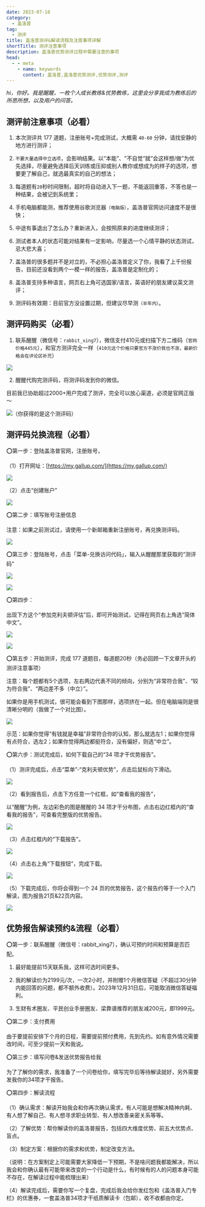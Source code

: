 ```yaml
---
date: 2023-07-18
category:
  - 盖洛普
tag:
  - 测评
title: 盖洛普测评&解读流程及注意事项详解
shortTitle: 测评注意事项
description: 盖洛普优势测评过程中需要注意的事项
head:
  - - meta
    - name: keywords
      content: 盖洛普,盖洛普优势测评,优势测评,测评
---
```


*hi，你好。我是醒醒，一枚个人成长教练&优势教练，这里会分享我成为教练后的所思所想，以及用户的问答。*

## 测评前注意事项（必看）

1. 本次测评共 177 道题，注册账号+完成测试，大概需 `40-60` 分钟，请找安静的地方进行测评；

2. `不要大量选择中立选项`，会影响结果。以“本能”、"不自觉“就“会这样想/做”为优先选择，尽量避免选择后天训练或压抑或别人教你或想成为的样子的选项，想要更了解自己，就选最真实的自己的想法；

3. 每道题有`20`秒时间限制，超时将自动进入下一题，不能返回重答，不答也是一种结果，会被记到系统里；

4. 手机电脑都能测，推荐使用谷歌浏览器`（电脑版）`，盖洛普官网访问速度不是很快；

5. 中途有事退出了怎么办？重新进入，会按照原来的进度继续测评；

6. 测试者本人的状态可能对结果有一定影响，尽量选一个心情平静的状态测试，忌大悲大喜；

7. 盖洛普的很多题并不是对立的，不必担心盖洛普定义了你，我看了上千份报告，目前还没看到两个一模一样的报告，盖洛普是定制化的；

8. 盖洛普支持多种语言，网页右上角可选国家/语言，英语好的朋友建议英文测评；

9. 测评码有效期：目前官方没设置过期，但建议尽早测`（半年内）`。



## 测评码购买（必看）

1. 联系醒醒（微信号：`rabbit_xing7`），微信支付410元或扫描下方二维码（`官网价格445元`），和官方测评完全一样（`410元这个价格只要官方不涨价我也不涨，最新价格会在评论区补充`）

![](https://vip.helloimg.com/i/2024/03/02/65e29fbf7ee03.png)

2. 醒醒代购完测评码，将测评码发到你的微信。

目前我已协助超过2000+用户完成了测评，完全可以放心渠道，必须是官网正版～

![（你获得的是这个测评码）](https://vip.helloimg.com/i/2024/03/02/65e29fdf687ee.png)

## 测评码兑换流程（必看）
⭕️第一步：登陆盖洛普官网，注册账号，

（1）打开网址：[https://my.gallup.com/](https://my.gallup.com/)

![](https://vip.helloimg.com/i/2024/03/02/65e29fdf5e53e.png)

（2）点击“创建账户”

![](https://vip.helloimg.com/i/2024/03/02/65e29fdeee614.png)

⭕️第二步：填写账号注册信息

注意：如果之前测试过，请使用一个新邮箱重新注册账号，再兑换测评码。

![](https://vip.helloimg.com/i/2024/03/02/65e29fdf2d3ed.png)

⭕️第三步：登陆账号，点击「菜单-兑换访问代码」，输入从醒醒那里获取的“测评码”

![](https://vip.helloimg.com/i/2024/03/02/65e29fdf28881.png)

![](https://vip.helloimg.com/i/2024/03/02/65e29fdf3bd5a.png)

⭕️第四步：

出现下方这个“参加克利夫顿评估”后，即可开始测试，记得在网页右上角选“简体中文”。

![](https://vip.helloimg.com/i/2024/03/02/65e29fdf141f9.png)

![](https://vip.helloimg.com/i/2024/03/02/65e29fdeda745.png)

⭕️第五步：开始测评，完成 177 道题目，每道题20秒（务必回顾一下文章开头的测评注意事项）

注意：每个题都有5个选项，左右两边代表不同的倾向，分别为“非常符合我”、“较为符合我”、“两边差不多（中立）”。

如果你是用手机测试，很可能会看到下图那样，选项挤在一起。但在电脑端则是很清晰分明的（我做了一个对比图）。

![](https://vip.helloimg.com/i/2024/03/02/65e29fdf6d70d.png)

示范：如果你觉得“有钱就是幸福”非常符合你的认知，那么就选左1；如果你觉得有点符合，选左2；如果你觉得两边都挺符合，没有偏好，则选“中立”。

⭕️第六步：测试完成后，如何下载自己的“34 项才干优势报告”。

（1）测评完成后，点击“菜单”-“克利夫顿优势”，点击后鼠标向下滑动。

![](https://vip.helloimg.com/i/2024/03/02/65e2a6a02dec8.png)        

（2）看到报告后，点击下方任意一个红框，如“查看我的报告”，

以“醒醒”为例，左边彩色的图是醒醒的 34 项才干分布图，点击右边红框内的“查看我的报告”，可查看完整版的优势报告。

![](https://vip.helloimg.com/i/2024/03/02/65e2a6a05d8fd.png)

（3）点击红框内的“下载报告”。

![](https://vip.helloimg.com/i/2024/03/02/65e2a6a03c93e.png)   

（4）点击右上角“下载按钮”，完成下载。

![](https://vip.helloimg.com/i/2024/03/02/65e2a6a01b2c0.png)

（5）下载完成后，你将会得到一个 24 页的优势报告，这个报告约等于一个入门解读，图为报告21页&22页内容。

![](https://vip.helloimg.com/i/2024/03/02/65e2a6a071df6.png)

## 优势报告解读预约&流程（必看）

⭕️第一步：联系醒醒（微信号：rabbit_xing7），确认可预约时间和预算是否匹配。

1. 最好能提前15天联系我，这样可选时间更多。

2. 我的解读价为2199元/次，一次2小时，并附赠1个月微信答疑（不超过30分钟内能回答的问题，都不额外收费）。2023年12月31日后，可能取消微信答疑福利。

3. 生财有术圈友、平民创业手册圈友、梁靠谱推荐的朋友减200元，即1999元。

⭕️第二步：支付费用

由于要提前安排下个月的日程，需要提前预付费用，先到先约。如有意外情况需要改时间，可至少提前一天和我说。

⭕️第三步：填写问卷&发送优势报告给我

为了了解你的需求，我准备了一个问卷给你，填写完毕后等待解读就好，另外需要发我你的34项才干报告。

⭕️第四步：解读流程

（1）确认需求：解读开始我会和你再次确认需求，有人可能是想解决精神内耗、有人想了解自己、有人想寻求职业转型、有人想改善亲密关系等等。

（2）了解优势：帮你解读你的盖洛普报告，包括四大维度优势、前五大优势点、盲点。

（3）制定方案：根据你的需求和优势，制定改变方法。

（说明：在方案制定上可能需要大家降低一下预期，不是啥问题我都能解决，所以我会和你确认最有可能带来改变的一个行动是什么，有时候有的人的问题本身可能不存在，在解读过程中能梳理出来）

（4）解读完成后，需要你写一个复盘，完成后我会给你发红包和《盖洛普入门专栏》的优惠券，一套盖洛普34项才干纸质解读卡（包邮），收不收都由你定。